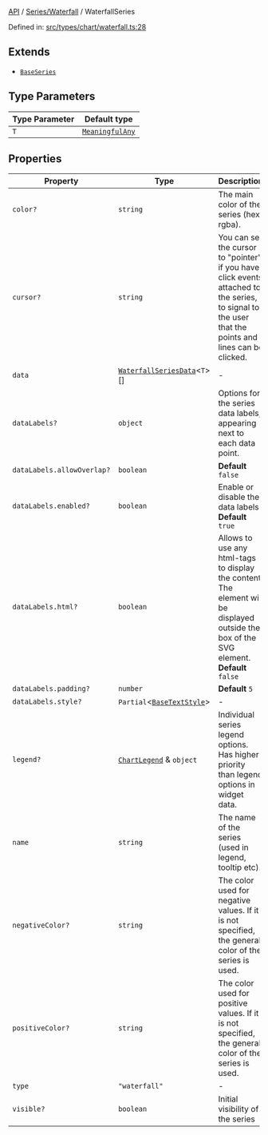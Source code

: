 [API](../../../overview.md) / [Series/Waterfall](../overview.md) / WaterfallSeries

Defined in: [src/types/chart/waterfall.ts:28](https://github.com/gravity-ui/charts/blob/6aea3bcf86facdd4a019a7e612d7ac7e27006c35/src/types/chart/waterfall.ts#L28)

## Extends

- [`BaseSeries`](../../General/interfaces/BaseSeries.md)

## Type Parameters

| Type Parameter | Default type |
| ------ | ------ |
| `T` | [`MeaningfulAny`](../../../Utilities/type-aliases/MeaningfulAny.md) |

## Properties

| Property | Type | Description |
| ------ | ------ | ------ |
| <a id="color"></a> `color?` | `string` | The main color of the series (hex, rgba). |
| <a id="cursor"></a> `cursor?` | `string` | You can set the cursor to "pointer" if you have click events attached to the series, to signal to the user that the points and lines can be clicked. |
| <a id="data"></a> `data` | [`WaterfallSeriesData`](WaterfallSeriesData.md)\<`T`\>[] | - |
| <a id="datalabels"></a> `dataLabels?` | `object` | Options for the series data labels, appearing next to each data point. |
| `dataLabels.allowOverlap?` | `boolean` | **Default** `false` |
| `dataLabels.enabled?` | `boolean` | Enable or disable the data labels **Default** `true` |
| `dataLabels.html?` | `boolean` | Allows to use any html-tags to display the content. The element will be displayed outside the box of the SVG element. **Default** `false` |
| `dataLabels.padding?` | `number` | **Default** `5` |
| `dataLabels.style?` | `Partial`\<[`BaseTextStyle`](../../General/interfaces/BaseTextStyle.md)\> | - |
| <a id="legend"></a> `legend?` | [`ChartLegend`](../../../Configuration/interfaces/ChartLegend.md) & `object` | Individual series legend options. Has higher priority than legend options in widget data. |
| <a id="name"></a> `name` | `string` | The name of the series (used in legend, tooltip etc). |
| <a id="negativecolor"></a> `negativeColor?` | `string` | The color used for negative values. If it is not specified, the general color of the series is used. |
| <a id="positivecolor"></a> `positiveColor?` | `string` | The color used for positive values. If it is not specified, the general color of the series is used. |
| <a id="type"></a> `type` | `"waterfall"` | - |
| <a id="visible"></a> `visible?` | `boolean` | Initial visibility of the series |
